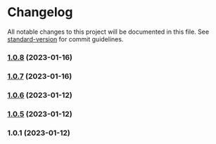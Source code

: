 # Changelog

All notable changes to this project will be documented in this file. See [standard-version](https://github.com/conventional-changelog/standard-version) for commit guidelines.

### [1.0.8](https://github.com/cradleengine/sdk/compare/v1.0.7...v1.0.8) (2023-01-16)

### [1.0.7](https://github.com/cradleengine/sdk/compare/v1.0.6...v1.0.7) (2023-01-16)

### [1.0.6](https://github.com/cradleengine/sdk/compare/v1.0.5...v1.0.6) (2023-01-12)

### [1.0.5](https://github.com/cradleengine/sdk/compare/v1.0.1...v1.0.5) (2023-01-12)

### 1.0.1 (2023-01-12)
